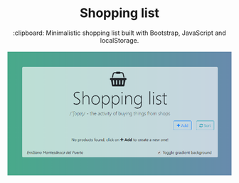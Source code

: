 <h1 style="text-align:center">Shopping list</h1>

<div style="text-align:center"> :clipboard: Minimalistic shopping list built with Bootstrap, JavaScript and localStorage.</div>
<br>
<div style="text-align:center"> <img src="readme/front.png"></div>

